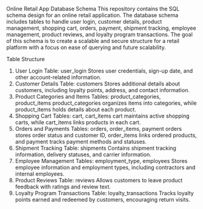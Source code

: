 Online Retail App Database Schema
This repository contains the SQL schema design for an online retail application. The database schema includes tables to handle user login, customer details, product management, shopping cart, orders, payment, shipment tracking, employee management, product reviews, and loyalty program transactions. The goal of this schema is to create a scalable and secure structure for a retail platform with a focus on ease of querying and future scalability.

Table Structure
1. User Login
Table: user_login
Stores user credentials, sign-up date, and other account-related information.
2. Customer Details
Table: customers
Stores additional details about customers, including loyalty points, address, and contact information.
3. Product Categories and Items
Tables: product_categories, product_items
product_categories organizes items into categories, while product_items holds details about each product.
4. Shopping Cart
Tables: cart, cart_items
cart maintains active shopping carts, while cart_items links products in each cart.
5. Orders and Payments
Tables: orders, order_items, payment
orders stores order status and customer ID, order_items links ordered products, and payment tracks payment methods and statuses.
6. Shipment Tracking
Table: shipments
Contains shipment tracking information, delivery statuses, and carrier information.
7. Employee Management
Tables: employment_type, employees
Stores employee information and employment types, including contractors and internal employees.
8. Product Reviews
Table: reviews
Allows customers to leave product feedback with ratings and review text.
9. Loyalty Program Transactions
Table: loyalty_transactions
Tracks loyalty points earned and redeemed by customers, encouraging return visits.
